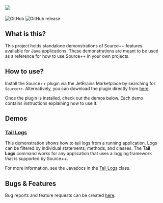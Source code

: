 # ![](https://github.com/sourceplusplus/sourceplusplus/blob/master/.github/media/sourcepp_logo.svg)

![GitHub](https://img.shields.io/github/license/sourceplusplus/protocol)
![GitHub release](https://img.shields.io/github/v/release/sourceplusplus/sourceplusplus?include_prereleases)

## What is this?

This project holds standalone demonstrations of Source++ features available for Java applications. These demonstrations are meant to
be used as a reference for how to use Source++ in your own projects.

## How to use?

Install the Source++ plugin via the JetBrains Marketplace by searching for: `Source++`.
Alternatively, you can download the plugin directly from [here](https://plugins.jetbrains.com/plugin/12033-source-).

Once the plugin is installed, check out the demos below. Each demo contains instructions explaining how to use it.

## Demos

### [Tail Logs](./src/main/java/spp/demo/command/TailLogs.java)

This demonstration shows how to tail logs from a running application. Logs can be filtered by individual statements,
methods, and classes. The **Tail Logs** command works for any application that uses a logging framework that is supported by Source++.

For more information, see the Javadocs in the [Tail Logs](./src/main/java/spp/demo/command/TailLogs.java) class.

## Bugs & Features

Bug reports and feature requests can be created [here](https://github.com/sourceplusplus/sourceplusplus/issues).
